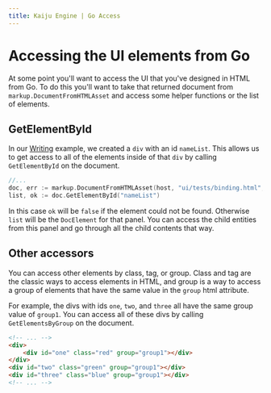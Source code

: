 ```yaml
---
title: Kaiju Engine | Go Access
---
```


# Accessing the UI elements from Go
At some point you'll want to access the UI that you've designed in HTML from Go. To do this you'll want to take that returned document from `markup.DocumentFromHTMLAsset` and access some helper functions or the list of elements.

## GetElementById
In our [Writing](writing.md) example, we created a `div` with an id `nameList`. This allows us to get access to all of the elements inside of that `div` by calling `GetElementById` on the document.

```go
//...
doc, err := markup.DocumentFromHTMLAsset(host, "ui/tests/binding.html", data, nil)
list, ok := doc.GetElementById("nameList")
```

In this case `ok` will be `false` if the element could not be found. Otherwise `list` will be the `DocElement` for that panel. You can access the child entities from this panel and go through all the child contents that way.

## Other accessors
You can access other elements by class, tag, or group. Class and tag are the classic ways to access elements in HTML, and group is a way to access a group of elements that have the same value in the `group` html attribute.

For example, the divs with ids `one`, `two`, and `three` all have the same group value of `group1`. You can access all of these divs by calling `GetElementsByGroup` on the document.

```html
<!-- ... -->
<div>
	<div id="one" class="red" group="group1"></div>
</div>
<div id="two" class="green" group="group1"></div>
<div id="three" class="blue" group="group1"></div>
<!-- ... -->
```